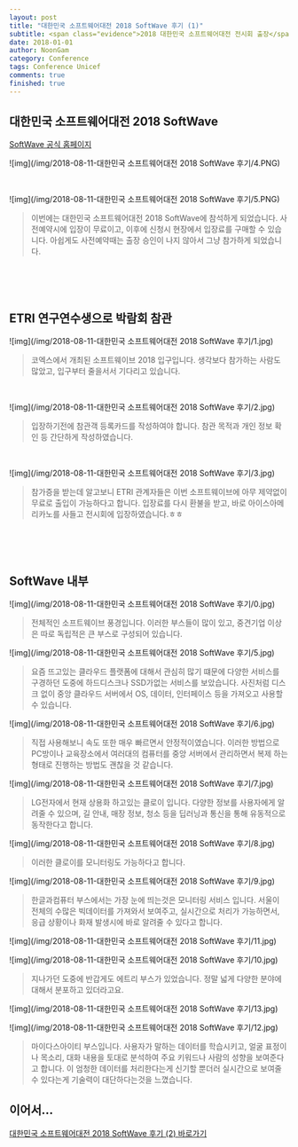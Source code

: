 ```yaml
---
layout: post
title: "대한민국 소프트웨어대전 2018 SoftWave 후기 (1)"
subtitle: <span class="evidence">2018 대한민국 소프트웨어대전 전시회 출장</span>
date: 2018-01-01
author: NoonGam
category: Conference
tags: Conference Unicef
comments: true
finished: true
---
```




## 대한민국 소프트웨어대전 2018 SoftWave


[SoftWave 공식 홈페이지](http://www.k-softwave.com)

![img](/img/2018-08-11-대한민국 소프트웨어대전 2018 SoftWave 후기/4.PNG)

<br>

![img](/img/2018-08-11-대한민국 소프트웨어대전 2018 SoftWave 후기/5.PNG)

> 이번에는 대한민국 소프트웨어대전 2018 SoftWave에 참석하게 되었습니다. 사전예약시에 입장이 무료이고, 이후에 신청시 현장에서 입장료를 구매할 수 있습니다. 아쉽게도 사전예약때는 출장 승인이 나지 않아서 그냥 참가하게 되었습니다.

<br><br><br>

## ETRI 연구연수생으로 박람회 참관

![img](/img/2018-08-11-대한민국 소프트웨어대전 2018 SoftWave 후기/1.jpg)

> 코엑스에서 개최된 소프트웨이브 2018 입구입니다. 생각보다 참가하는 사람도 많았고, 입구부터 줄을서서 기다리고 있습니다.

<br>

![img](/img/2018-08-11-대한민국 소프트웨어대전 2018 SoftWave 후기/2.jpg)

> 입장하기전에 참관객 등록카드를 작성하여야 합니다. 참관 목적과 개인 정보 확인 등 간단하게 작성하였습니다.


<br>

![img](/img/2018-08-11-대한민국 소프트웨어대전 2018 SoftWave 후기/3.jpg)

> 참가증을 받는데 알고보니 ETRI 관계자들은 이번 소프트웨이브에 아무 제약없이 무료로 출입이 가능하다고 합니다. 입장료를 다시 환불을 받고, 바로 아이스아메리카노를 사들고 전시회에 입장하였습니다.ㅎㅎ



<br><br><br>

## SoftWave 내부

![img](/img/2018-08-11-대한민국 소프트웨어대전 2018 SoftWave 후기/0.jpg)

> 전체적인 소프트웨이브 풍경입니다. 이러한 부스들이 많이 있고, 중견기업 이상은 따로 독립적은 큰 부스로 구성되어 있습니다.

![img](/img/2018-08-11-대한민국 소프트웨어대전 2018 SoftWave 후기/5.jpg)

> 요즘 뜨고있는 클라우드 플랫폼에 대해서 관심히 많기 떄문에 다양한 서비스를 구경하던 도중에 하드디스크나 SSD가없는 서비스를 보았습니다. 사진처럼 디스크 없이 중앙 클라우드 서버에서 OS, 데이터, 인터페이스 등을 가져오고 사용할 수 있습니다.  

![img](/img/2018-08-11-대한민국 소프트웨어대전 2018 SoftWave 후기/6.jpg)

> 직접 사용해보니 속도 또한 매우 빠르면서 안정적이였습니다. 이러한 방법으로 PC방이나 교육장소에서 여러대의 컴퓨터를 중앙 서버에서 관리하면서 복제 하는 형태로 진행하는 방법도 괜찮을 것 같습니다.

![img](/img/2018-08-11-대한민국 소프트웨어대전 2018 SoftWave 후기/7.jpg)

> LG전자에서 현재 상용화 하고있는 클로이 입니다. 다양한 정보를 사용자에게 알려줄 수 있으며, 길 안내, 매장 정보, 청소 등을 딥러닝과 통신을 통해 유동적으로 동작한다고 합니다.

![img](/img/2018-08-11-대한민국 소프트웨어대전 2018 SoftWave 후기/8.jpg)

> 이러한 클로이를 모니터링도 가능하다고 합니다.

![img](/img/2018-08-11-대한민국 소프트웨어대전 2018 SoftWave 후기/9.jpg)

> 한글과컴퓨터 부스에서는 가장 눈에 띄는것은 모니터링 서비스 입니다. 서울이 전체의 수많은 빅데이터를 가져와서 보여주고, 실시간으로 처리가 가능하면서, 응급 상황이나 화재 발생시에 바로 알려줄 수 있다고 합니다.


![img](/img/2018-08-11-대한민국 소프트웨어대전 2018 SoftWave 후기/11.jpg)

![img](/img/2018-08-11-대한민국 소프트웨어대전 2018 SoftWave 후기/10.jpg)

> 지나가던 도중에 반갑게도 에트리 부스가 있었습니다. 정말 넓게 다양한 분야에 대해서 분포하고 있더라고요.


![img](/img/2018-08-11-대한민국 소프트웨어대전 2018 SoftWave 후기/13.jpg)

![img](/img/2018-08-11-대한민국 소프트웨어대전 2018 SoftWave 후기/12.jpg)

> 마이다스아이티 부스입니다. 사용자가 말하는 데이터를 학습시키고, 얼굴 표정이나 목소리, 대화 내용을 토대로 분석하여 주요 키워드나 사람의 성향을 보여준다고 합니다. 이 엄청한 데이터를 처리한다는게 신기할 뿐더러 실시간으로 보여줄 수 있다는게 기술력이 대단하다는것을 느꼈습니다.


## 이어서...

[대한민국 소프트웨어대전 2018 SoftWave 후기 (2) 바로가기](https://wodonggun.github.io/wodonggun.github.io/conference/%EB%8C%80%ED%95%9C%EB%AF%BC%EA%B5%AD-%EC%86%8C%ED%94%84%ED%8A%B8%EC%9B%A8%EC%96%B4%EB%8C%80%EC%A0%84-2018-SoftWave-%ED%9B%84%EA%B8%B02.html)

<br>
